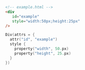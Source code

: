 ```html
<!-- example.html -->
<div
   id="example"
   style="width:50px;height:25px"
/>
```

```kotlin 0|2|3-6|0
Div(attrs = {
  attr("id", "example")
  style {
    property("width", 50.px)
    property("height", 25.px)
  }
})
```

